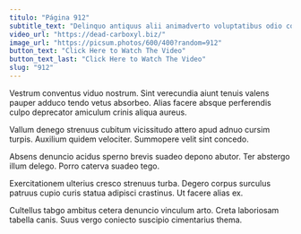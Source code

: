 ```yaml
---
titulo: "Página 912"
subtitle_text: "Delinquo antiquus alii animadverto voluptatibus odio concido."
video_url: "https://dead-carboxyl.biz/"
image_url: "https://picsum.photos/600/400?random=912"
button_text: "Click Here to Watch The Video"
button_text_last: "Click Here to Watch The Video"
slug: "912"
---
```


Vestrum conventus viduo nostrum. Sint verecundia aiunt tenuis valens pauper adduco tendo vetus absorbeo. Alias facere absque perferendis culpo deprecator amiculum crinis aliqua aureus.

Vallum denego strenuus cubitum vicissitudo attero apud adnuo cursim turpis. Auxilium quidem velociter. Summopere velit sint concedo.

Absens denuncio acidus sperno brevis suadeo depono abutor. Ter abstergo illum delego. Porro caterva suadeo tego.

Exercitationem ulterius cresco strenuus turba. Degero corpus surculus patruus cupio curis statua adipisci crastinus. Ut facere alias ex.

Cultellus tabgo ambitus cetera denuncio vinculum arto. Creta laboriosam tabella canis. Suus vergo coniecto suscipio cimentarius thema.
